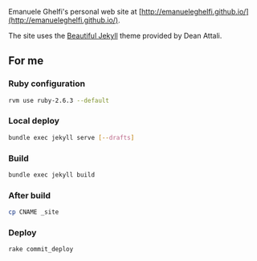 Emanuele Ghelfi's personal web site at [http://emanueleghelfi.github.io/](http://emanueleghelfi.github.io/).

The site uses the [Beautiful Jekyll](http://deanattali.com/beautiful-jekyll) theme provided by Dean Attali.

## For me

### Ruby configuration

```bash
rvm use ruby-2.6.3 --default
```

### Local deploy

```bash
bundle exec jekyll serve [--drafts]
```

### Build

```bash
bundle exec jekyll build
```

### After build

```bash
cp CNAME _site
```

### Deploy

```
rake commit_deploy
```
